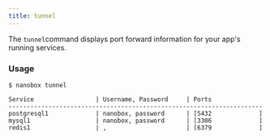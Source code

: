 ```yaml
---
title: tunnel
---
```


The `tunnel`command displays port forward information for your app's running services.

### Usage
```shell
$ nanobox tunnel

Service                 | Username, Password     | Ports
----------------------------------------------------------------------
postgresql1             | nanobox, password      | [5432             ]
mysql1                  | nanobox, password      | [3306             ]
redis1                  | ,                      | [6379             ]
```